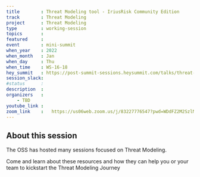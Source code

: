 ```yaml
---
title        : Threat Modeling tool - IriusRisk Community Edition
track        : Threat Modeling
project      : Threat Modeling
type         : working-session
topics       :
featured     :
event        : mini-summit
when_year    : 2022
when_month   : Jan
when_day     : Thu
when_time    : WS-16-18
hey_summit   : https://post-summit-sessions.heysummit.com/talks/threat-modeling-tool-iriusrisk-community-edition/
session_slack:
#status      : 
description  :
organizers   :
    - TBD    
youtube_link : 
zoom_link    :   https://us06web.zoom.us/j/83227776547?pwd=WDdFZ2M2SzlMZTdLV1oxZ01Vajh2Zz09
---
```


## About this session
The OSS has hosted many sessions focused on Threat Modeling. 

Come and learn about these resources and how they can help you or your team to 
kickstart the Threat Modeling Journey
